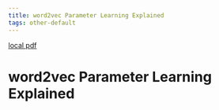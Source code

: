 ```yaml
---
title: word2vec Parameter Learning Explained
tags: other-default
---
```


[local pdf](../../../pdfs/word2vec%20Parameter%20Learning%20Explained.pdf)

# word2vec Parameter Learning Explained
